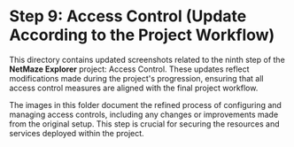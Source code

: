 # Step 9: Access Control (Update According to the Project Workflow)

This directory contains updated screenshots related to the ninth step of the **NetMaze Explorer** project: Access Control. These updates reflect modifications made during the project's progression, ensuring that all access control measures are aligned with the final project workflow.

The images in this folder document the refined process of configuring and managing access controls, including any changes or improvements made from the original setup. This step is crucial for securing the resources and services deployed within the project.

